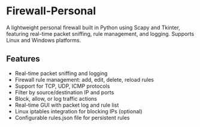 # Firewall-Personal
A lightweight personal firewall built in Python using Scapy and Tkinter, featuring real-time packet sniffing, rule management, and logging. Supports Linux and Windows platforms.

## Features
- Real-time packet sniffing and logging
- Firewall rule management: add, edit, delete, reload rules
- Support for TCP, UDP, ICMP protocols
- Filter by source/destination IP and ports
- Block, allow, or log traffic actions
- Real-time GUI with packet log and rule list
- Linux iptables integration for blocking IPs (optional)
- Configurable rules.json file for persistent rules
